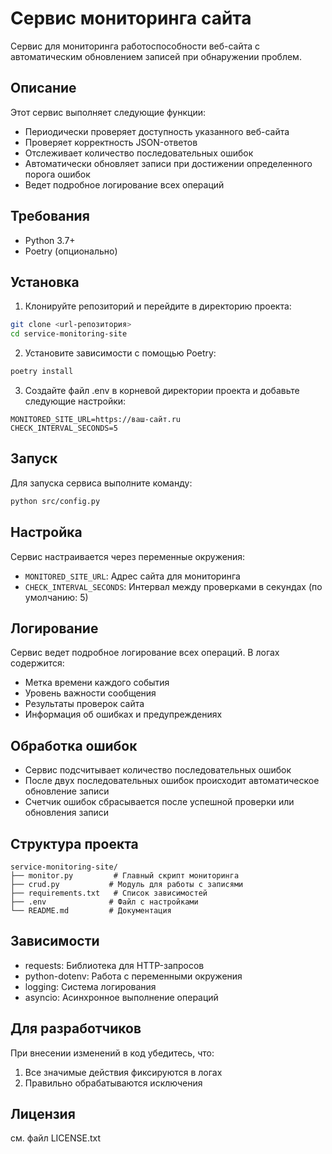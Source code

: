 # Сервис мониторинга сайта

Сервис для мониторинга работоспособности веб-сайта с автоматическим обновлением записей при обнаружении проблем.

## Описание

Этот сервис выполняет следующие функции:
- Периодически проверяет доступность указанного веб-сайта
- Проверяет корректность JSON-ответов
- Отслеживает количество последовательных ошибок
- Автоматически обновляет записи при достижении определенного порога ошибок
- Ведет подробное логирование всех операций

## Требования

- Python 3.7+
- Poetry (опционально)

## Установка

1. Клонируйте репозиторий и перейдите в директорию проекта:
```bash
git clone <url-репозитория>
cd service-monitoring-site
```

2. Установите зависимости с помощью Poetry:
```bash
poetry install
```

3. Создайте файл .env в корневой директории проекта и добавьте следующие настройки:
```env
MONITORED_SITE_URL=https://ваш-сайт.ru
CHECK_INTERVAL_SECONDS=5
```

## Запуск

Для запуска сервиса выполните команду:
```bash
python src/config.py
```

## Настройка

Сервис настраивается через переменные окружения:

- `MONITORED_SITE_URL`: Адрес сайта для мониторинга
- `CHECK_INTERVAL_SECONDS`: Интервал между проверками в секундах (по умолчанию: 5)

## Логирование

Сервис ведет подробное логирование всех операций. В логах содержится:
- Метка времени каждого события
- Уровень важности сообщения
- Результаты проверок сайта
- Информация об ошибках и предупреждениях

## Обработка ошибок

- Сервис подсчитывает количество последовательных ошибок
- После двух последовательных ошибок происходит автоматическое обновление записи
- Счетчик ошибок сбрасывается после успешной проверки или обновления записи

## Структура проекта

```
service-monitoring-site/
├── monitor.py         # Главный скрипт мониторинга
├── crud.py           # Модуль для работы с записями
├── requirements.txt   # Список зависимостей
├── .env              # Файл с настройками
└── README.md         # Документация
```

## Зависимости

- requests: Библиотека для HTTP-запросов
- python-dotenv: Работа с переменными окружения
- logging: Система логирования
- asyncio: Асинхронное выполнение операций

## Для разработчиков

При внесении изменений в код убедитесь, что:
1. Все значимые действия фиксируются в логах
2. Правильно обрабатываются исключения

## Лицензия
см. файл LICENSE.txt
